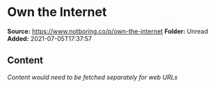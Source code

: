 # Own the Internet

**Source:** https://www.notboring.co/p/own-the-internet
**Folder:** Unread
**Added:** 2021-07-05T17:37:57




## Content
*Content would need to be fetched separately for web URLs*
